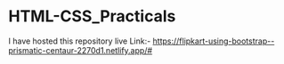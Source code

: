 # HTML-CSS_Practicals
 I have hosted this repository live 
 Link:- https://flipkart-using-bootstrap--prismatic-centaur-2270d1.netlify.app/#
